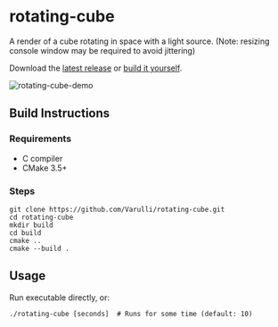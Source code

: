 # rotating-cube

A render of a cube rotating in space with a light source. (Note: resizing console window may be required to avoid jittering)

Download the [latest release](https://github.com/Varulli/rotating-cube/releases/latest) or [build it yourself](https://github.com/Varulli/rotating-cube#build-instructions).

![rotating-cube-demo](https://github.com/user-attachments/assets/0fa36bd2-5856-481d-a5e7-215bd7238720)

## Build Instructions

### Requirements
- C compiler
- CMake 3.5+

### Steps
```
git clone https://github.com/Varulli/rotating-cube.git
cd rotating-cube
mkdir build
cd build
cmake ..
cmake --build .
```

## Usage
Run executable directly, or:
```
./rotating-cube [seconds]  # Runs for some time (default: 10)
```
